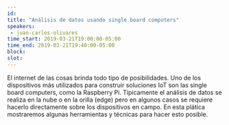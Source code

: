 ```yaml
---
id: 
title: "Análisis de datos usando single board computers"
speakers:
 - juan-carlos-olivares
time_start: 2019-03-21T19:00:00-05:00
time_end: 2019-03-21T19:40:00-05:00
block: 
slot: 
---
```


El internet de las cosas brinda todo tipo de posibilidades. Uno de los dispositivos más utilizados para construir soluciones IoT son las single board computers, como la Raspberry Pi. Típicamente el análisis de datos se realiza en la nube o en la orilla (edge) pero en algunos casos se requiere hacerlo directamente sobre los dispositivos en campo. En esta plática mostraremos algunas herramientas y técnicas para hacer esto posible.